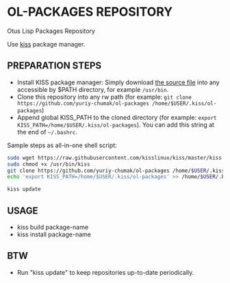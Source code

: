 OL-PACKAGES REPOSITORY
======================

Otus Lisp Packages Repository

Use [kiss](https://k1ss.org/package-manager) package manager.

PREPARATION STEPS
-----------------

* Install KISS package manager: Simply download [the source file](https://raw.githubusercontent.com/kisslinux/kiss/master/kiss)
   into any accessible by $PATH directory, for example `/usr/bin`.
* Clone this repository into any rw path (for example: `git clone https://github.com/yuriy-chumak/ol-packages /home/$USER/.kiss/ol-packages`)
* Append global KISS_PATH to the cloned directory (for example: `export KISS_PATH=/home/$USER/.kiss/ol-packages`). You can add this string at the end of `~/.bashrc`.

Sample steps as all-in-one shell script:
```bash
sudo wget https://raw.githubusercontent.com/kisslinux/kiss/master/kiss -O /usr/bin/kiss
sudo chmod +x /usr/bin/kiss
git clone https://github.com/yuriy-chumak/ol-packages /home/$USER/.kiss/ol-packages
echo 'export KISS_PATH=/home/$USER/.kiss/ol-packages' >> /home/$USER/.bashrc

kiss update
```

USAGE
-----

* kiss build package-name
* kiss install package-name

BTW
---

* Run "kiss update" to keep repositories up-to-date periodically.
